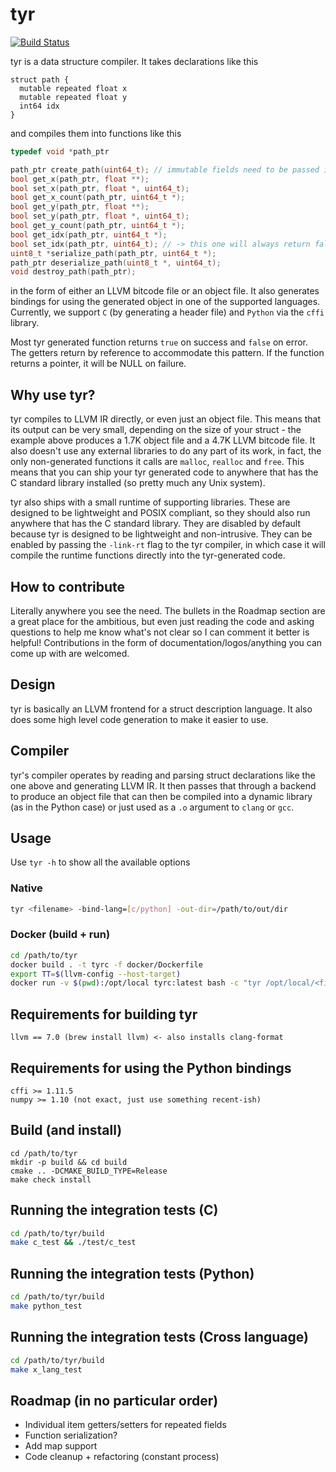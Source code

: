 # tyr
[![Build Status](https://travis-ci.org/bzcheeseman/tyr.svg?branch=master)](https://travis-ci.org/bzcheeseman/tyr)

tyr is a data structure compiler. It takes declarations like this
```
struct path {
  mutable repeated float x
  mutable repeated float y
  int64 idx
}
```
and compiles them into functions like this
```c
typedef void *path_ptr

path_ptr create_path(uint64_t); // immutable fields need to be passed into the constructor
bool get_x(path_ptr, float **);
bool set_x(path_ptr, float *, uint64_t);
bool get_x_count(path_ptr, uint64_t *);
bool get_y(path_ptr, float **);
bool set_y(path_ptr, float *, uint64_t);
bool get_y_count(path_ptr, uint64_t *);
bool get_idx(path_ptr, uint64_t *);
bool set_idx(path_ptr, uint64_t); // -> this one will always return false since the field is immutable
uint8_t *serialize_path(path_ptr, uint64_t *);
path_ptr deserialize_path(uint8_t *, uint64_t);
void destroy_path(path_ptr);
```
in the form of either an LLVM bitcode file or an object file. It also generates bindings 
for using the generated  object in one of the supported languages. Currently, we support 
`C` (by generating a header file) and `Python` via the `cffi` library.

Most tyr generated function returns `true` on success and `false` on error. The getters return by 
reference to accommodate this pattern. If the function returns a pointer, it will be NULL on failure.

## Why use tyr?
tyr compiles to LLVM IR directly, or even just an object file. This means that its output
can be very small, depending on the size of your struct - the example above produces a 1.7K 
object file and a 4.7K LLVM bitcode file. It also doesn't use any external libraries to do 
any part of its work, in fact, the only non-generated functions it calls are `malloc`, `realloc` 
and `free`. This means that you can ship your tyr generated code to anywhere that has the C 
standard library installed (so pretty much any Unix system).

tyr also ships with a small runtime of supporting libraries. These are designed to be lightweight
and POSIX compliant, so they should also run anywhere that has the C standard library. They are
disabled by default because tyr is designed to be lightweight and non-intrusive. They can be
enabled by passing the `-link-rt` flag to the tyr compiler, in which case it will compile the 
runtime functions directly into the tyr-generated code.

## How to contribute
Literally anywhere you see the need. The bullets in the Roadmap section are a great place
for the ambitious, but even just reading the code and asking questions to help me know what's not
clear so I can comment it better is helpful! Contributions in the form of 
documentation/logos/anything you can come up with are welcomed.

## Design
tyr is basically an LLVM frontend for a struct description language. It also does some high level 
code generation to make it easier to use.

## Compiler
tyr's compiler operates by reading and parsing struct declarations like the one above
and generating LLVM IR. It then passes that through a backend to produce an object file
that can then be compiled into a dynamic library (as in the Python case) or just used
as a `.o` argument to `clang` or `gcc`.

## Usage
Use `tyr -h` to show all the available options

### Native
```bash
tyr <filename> -bind-lang=[c/python] -out-dir=/path/to/out/dir
```

### Docker (build + run)
```bash
cd /path/to/tyr
docker build . -t tyrc -f docker/Dockerfile
export TT=$(llvm-config --host-target)
docker run -v $(pwd):/opt/local tyrc:latest bash -c "tyr /opt/local/<filename> -bind-lang=[c/python] -target-triple=${TT}"
```

## Requirements for building tyr
```
llvm == 7.0 (brew install llvm) <- also installs clang-format
```

## Requirements for using the Python bindings
```
cffi >= 1.11.5
numpy >= 1.10 (not exact, just use something recent-ish)
```

## Build (and install)
```
cd /path/to/tyr
mkdir -p build && cd build
cmake .. -DCMAKE_BUILD_TYPE=Release
make check install
```

## Running the integration tests (C)
```bash
cd /path/to/tyr/build
make c_test && ./test/c_test
```

## Running the integration tests (Python)
```bash
cd /path/to/tyr/build
make python_test
```

## Running the integration tests (Cross language)
```bash
cd /path/to/tyr/build
make x_lang_test
```



## Roadmap (in no particular order)
- Individual item getters/setters for repeated fields
- Function serialization?
- Add map support
- Code cleanup + refactoring (constant process)
